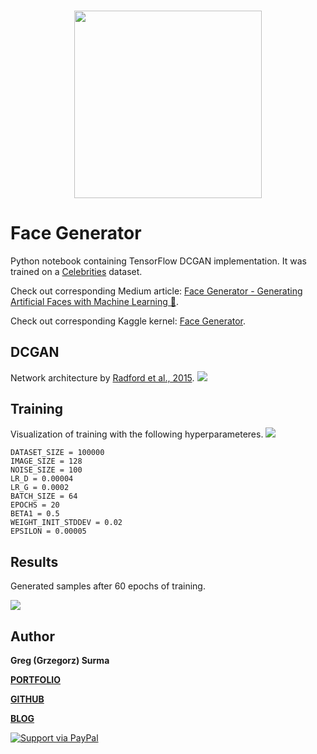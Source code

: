 <h3 align="center">
  <img src="assets/face_generator_icon_web.png" width="300">
</h3>

# Face Generator

Python notebook containing TensorFlow DCGAN implementation. It was trained on a [Celebrities](https://www.kaggle.com/greg115/celebrities-100k) dataset.

Check out corresponding Medium article: [Face Generator - Generating Artificial Faces with Machine Learning 🧑](https://towardsdatascience.com/face-generator-generating-artificial-faces-with-machine-learning-9e8c3d6c1ead).

Check out corresponding Kaggle kernel: [Face Generator](https://www.kaggle.com/greg115/face-generator-dcgan-celebrities).


## DCGAN
Network architecture by [Radford et al., 2015](https://arxiv.org/abs/1511.06434).
<img src="assets/model.png">

## Training
Visualization of training with the following hyperparameteres.
<img src="assets/epochs.gif">

	DATASET_SIZE = 100000
	IMAGE_SIZE = 128
	NOISE_SIZE = 100
	LR_D = 0.00004
	LR_G = 0.0002
	BATCH_SIZE = 64
	EPOCHS = 20
	BETA1 = 0.5
	WEIGHT_INIT_STDDEV = 0.02
	EPSILON = 0.00005


## Results

Generated samples after 60 epochs of training.

<img src="assets/final_grid.png">


## Author

**Greg (Grzegorz) Surma**

[**PORTFOLIO**](https://gsurma.github.io)

[**GITHUB**](https://github.com/gsurma)

[**BLOG**](https://medium.com/@gsurma)

<a href="https://www.paypal.com/paypalme2/grzegorzsurma115">
  <img alt="Support via PayPal" src="https://cdn.rawgit.com/twolfson/paypal-github-button/1.0.0/dist/button.svg"/>
</a>

